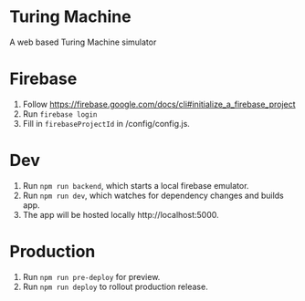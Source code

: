 # Turing Machine
A web based Turing Machine simulator

# Firebase
1. Follow https://firebase.google.com/docs/cli#initialize_a_firebase_project
2. Run `firebase login`
3. Fill in `firebaseProjectId` in /config/config.js.

# Dev
1. Run `npm run backend`, which starts a local firebase emulator.
2. Run `npm run dev`, which watches for dependency changes and builds app.
3. The app will be hosted locally http://localhost:5000.

# Production
1. Run `npm run pre-deploy` for preview.
2. Run `npm run deploy` to rollout production release.